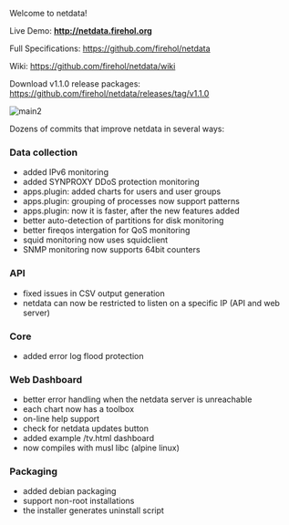 Welcome to netdata!

Live Demo: **http://netdata.firehol.org**

Full Specifications: https://github.com/firehol/netdata

Wiki: https://github.com/firehol/netdata/wiki

Download v1.1.0 release packages: https://github.com/firehol/netdata/releases/tag/v1.1.0

![main2](https://cloud.githubusercontent.com/assets/2662304/14703239/91270316-07b7-11e6-8c95-5614e75a474b.gif)

Dozens of commits that improve netdata in several ways:

### Data collection
 - added IPv6 monitoring
 - added SYNPROXY DDoS protection monitoring
 - apps.plugin: added charts for users and user groups
 - apps.plugin: grouping of processes now support patterns
 - apps.plugin: now it is faster, after the new features added
 - better auto-detection of partitions for disk monitoring
 - better fireqos intergation for QoS monitoring
 - squid monitoring now uses squidclient
 - SNMP monitoring now supports 64bit counters

### API
 - fixed issues in CSV output generation
 - netdata can now be restricted to listen on a specific IP (API and web server)

### Core
 - added error log flood protection

### Web Dashboard
 - better error handling when the netdata server is unreachable
 - each chart now has a toolbox
 - on-line help support
 - check for netdata updates button
 - added example /tv.html dashboard
 - now compiles with musl libc (alpine linux)

### Packaging
 - added debian packaging
 - support non-root installations
 - the installer generates uninstall script
